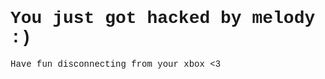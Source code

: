 <!DOCTYPE html>
<html>
<head>
<title>Change text font family HTML</title>
<style>
body {
font-family: courier
}
 </style>
</head>
<body> 
<h1> You just got hacked by melody :) </h1>
<p> Have fun disconnecting from your xbox <3 </p>
</body>
</html>
